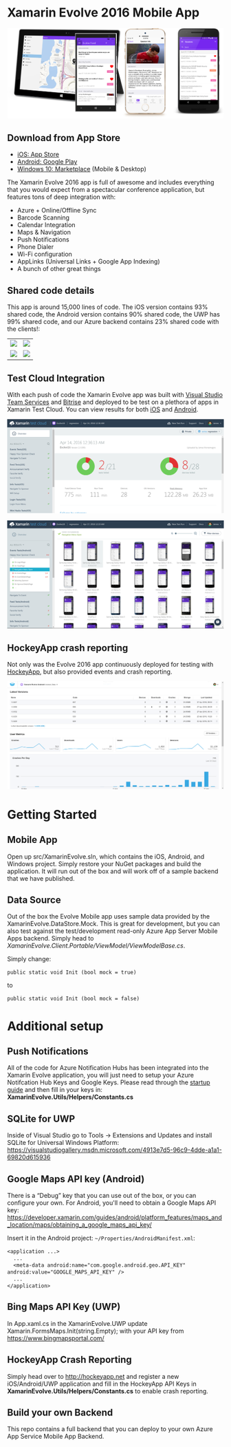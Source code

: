 # Xamarin Evolve 2016 Mobile App

![](art/apps.png)

## Download from App Store
* [iOS: App Store](https://itunes.apple.com/us/app/xamarin-evolve/id618319027) 
* [Android: Google Play](https://play.google.com/store/apps/details?id=com.xamarin.xamarinevolve)
* [Windows 10: Marketplace](https://www.microsoft.com/en-us/store/apps/xamarin-evolve/9nblggh0ff9k) (Mobile & Desktop)

The Xamarin Evolve 2016 app is full of awesome and includes everything that you would expect from a spectacular conference application, but features tons of deep integration with:

* Azure + Online/Offline Sync
* Barcode Scanning
* Calendar Integration
* Maps & Navigation
* Push Notifications
* Phone Dialer
* Wi-Fi configuration
* AppLinks (Universal Links + Google App Indexing)
* A bunch of other great things

## Shared code details
This app is around 15,000 lines of code. The iOS version contains 93% shared code, the Android version contains 90% shared code, the UWP has 99% shared code, and our Azure backend contains 23% shared code with the clients!:
        
<table>
  <tr>
    <td>
      <img src="http://chart.googleapis.com/chart?chtt=iOS%20app&cht=p&chs=500x220&chl=iOS-specific%20(7%)|Shared%20(93%)&chd=t:7,93&chco=9378CD|44B8A8"/>
    </td>
    <td>
      <img src="http://chart.googleapis.com/chart?chtt=Android%20app&cht=p&chs=500x220&chl=Android-specific%20(10%)|Shared%20(90%)&chd=t:10,90&chco=91CA47|44B8A8"/>
    </td>
    </tr>
    <tr>
    <td>
      <img src="http://chart.googleapis.com/chart?chtt=UWP%20app&cht=p&chs=500x220&chl=UWP-specific%20(1%)|Shared%20(99%)&chd=t:1,99&chco=3A6EBB|44B8A8"/>
    </td>
    <td>
      <img src="http://chart.googleapis.com/chart?chtt=Server&cht=p&chs=500x220&chl=Server-specific%20(77%)|Shared%20(23%)&chd=t:77,23&chco=FFE23B|44B8A8"/>
    </td>
  </tr>
</table>

## Test Cloud Integration
With each push of code the Xamarin Evolve app was built with [Visual Studio Team Services](https://www.visualstudio.com/en-us/products/visual-studio-team-services-vs.aspx) and [Bitrise](http://bitrise.io) and deployed to be test on a plethora of apps in Xamarin Test Cloud. You can view results for both [iOS](https://testcloud.xamarin.com/test/evolve16_2857b3a8-e28a-4363-a174-60b076a047f9/) and [Android](https://testcloud.xamarin.com/test/evolve16_b6eac105-15e3-412d-b9a7-539f71c41c99/).

![](art/testcloud1.png)

![](art/testcloud2.png)

## HockeyApp crash reporting
Not only was the Evolve 2016 app continuously deployed for testing with [HockeyApp](http://hockyapp.net), but also provided events and crash reporting.

![](art/hockeyapp.png)


# Getting Started

## Mobile App
Open up src/XamarinEvolve.sln, which contains the iOS, Android, and Windows project. Simply restore your NuGet packages and build the application. It will run out of the box and will work off of a sample backend that we have published. 

## Data Source
Out of the box the Evolve Mobile app uses sample data provided by the XamarinEvolve.DataStore.Mock. This is great for development, but you can also test against the test/development read-only Azure App Server Mobile Apps backend. Simply head to *XamarinEvolve.Client.Portable/ViewModel/ViewModelBase.cs*.

Simply change:

```
public static void Init (bool mock = true)
```

to

```
public static void Init (bool mock = false)
```

# Additional setup

## Push Notifications
All of the code for Azure Notification Hubs has been integrated into the Xamarin Evolve application, you will just need to setup your Azure Notifcation Hub Keys and Google Keys. Please read through the [startup guide](https://azure.microsoft.com/en-us/documentation/articles/notification-hubs-overview/) and then fill in your keys in: **XamarinEvolve.Utils/Helpers/Constants.cs**

## SQLite for UWP

Inside of Visual Studio go to Tools -> Extensions and Updates and install SQLite for Universal Windows Platform: https://visualstudiogallery.msdn.microsoft.com/4913e7d5-96c9-4dde-a1a1-69820d615936

## Google Maps API key (Android)
There is a “Debug” key that you can use out of the box, or you can configure your own. For Android, you'll need to obtain a Google Maps API key:
https://developer.xamarin.com/guides/android/platform_features/maps_and_location/maps/obtaining_a_google_maps_api_key/

Insert it in the Android project: `~/Properties/AndroidManifest.xml`:

    <application ...>
      ...
      <meta-data android:name="com.google.android.geo.API_KEY" android:value="GOOGLE_MAPS_API_KEY" />
      ...
    </application>


## Bing Maps API Key (UWP)

In App.xaml.cs in the XamarinEvolve.UWP update Xamarin.FormsMaps.Init(string.Empty); with your API key from https://www.bingmapsportal.com/

## HockeyApp Crash Reporting
Simply head over to http://hockeyapp.net and register a new iOS/Android/UWP application and fill in the HockeyApp API Keys in **XamarinEvolve.Utils/Helpers/Constants.cs** to enable crash reporting.

## Build your own Backend

This repo contains a full backend that you can deploy to your own Azure App Service Mobile App Backend.

